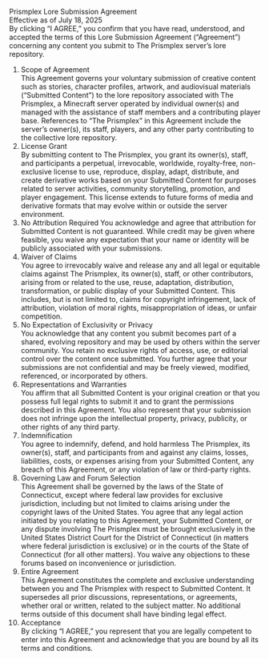 Prismplex Lore Submission Agreement\
Effective as of July 18, 2025\
By clicking “I AGREE,” you confirm that you have read, understood, and accepted the terms of this Lore Submission Agreement (“Agreement”) concerning any content you submit to The Prismplex server’s lore repository.
1. Scope of Agreement\
This Agreement governs your voluntary submission of creative content such as stories, character profiles, artwork, and audiovisual materials (“Submitted Content”) to the lore repository associated with The Prismplex, a Minecraft server operated by individual owner(s) and managed with the assistance of staff members and a contributing player base. References to “The Prismplex” in this Agreement include the server’s owner(s), its staff, players, and any other party contributing to the collective lore repository.
2. License Grant\
By submitting content to The Prismplex, you grant its owner(s), staff, and participants a perpetual, irrevocable, worldwide, royalty-free, non-exclusive license to use, reproduce, display, adapt, distribute, and create derivative works based on your Submitted Content for purposes related to server activities, community storytelling, promotion, and player engagement. This license extends to future forms of media and derivative formats that may evolve within or outside the server environment.
3. No Attribution Required
You acknowledge and agree that attribution for Submitted Content is not guaranteed. While credit may be given where feasible, you waive any expectation that your name or identity will be publicly associated with your submissions.
4. Waiver of Claims\
You agree to irrevocably waive and release any and all legal or equitable claims against The Prismplex, its owner(s), staff, or other contributors, arising from or related to the use, reuse, adaptation, distribution, transformation, or public display of your Submitted Content. This includes, but is not limited to, claims for copyright infringement, lack of attribution, violation of moral rights, misappropriation of ideas, or unfair competition.
5. No Expectation of Exclusivity or Privacy\
You acknowledge that any content you submit becomes part of a shared, evolving repository and may be used by others within the server community. You retain no exclusive rights of access, use, or editorial control over the content once submitted. You further agree that your submissions are not confidential and may be freely viewed, modified, referenced, or incorporated by others.
6. Representations and Warranties\
You affirm that all Submitted Content is your original creation or that you possess full legal rights to submit it and to grant the permissions described in this Agreement. You also represent that your submission does not infringe upon the intellectual property, privacy, publicity, or other rights of any third party.
7. Indemnification\
You agree to indemnify, defend, and hold harmless The Prismplex, its owner(s), staff, and participants from and against any claims, losses, liabilities, costs, or expenses arising from your Submitted Content, any breach of this Agreement, or any violation of law or third-party rights.
8. Governing Law and Forum Selection\
This Agreement shall be governed by the laws of the State of Connecticut, except where federal law provides for exclusive jurisdiction, including but not limited to claims arising under the copyright laws of the United States. You agree that any legal action initiated by you relating to this Agreement, your Submitted Content, or any dispute involving The Prismplex must be brought exclusively in the United States District Court for the District of Connecticut (in matters where federal jurisdiction is exclusive) or in the courts of the State of Connecticut (for all other matters). You waive any objections to these forums based on inconvenience or jurisdiction.
9. Entire Agreement\
This Agreement constitutes the complete and exclusive understanding between you and The Prismplex with respect to Submitted Content. It supersedes all prior discussions, representations, or agreements, whether oral or written, related to the subject matter. No additional terms outside of this document shall have binding legal effect.
10. Acceptance\
By clicking “I AGREE,” you represent that you are legally competent to enter into this Agreement and acknowledge that you are bound by all its terms and conditions.
